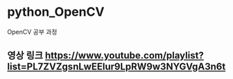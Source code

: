 # python_OpenCV

OpenCV 공부 과정 

영상 링크 https://www.youtube.com/playlist?list=PL7ZVZgsnLwEElur9LpRW9w3NYGVgA3n6t
---
